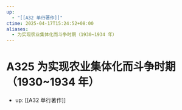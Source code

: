 ```yaml
---
up:
  - "[[A32 单行著作]]"
ctime: 2025-04-17T15:24:52+08:00
aliases:
  - 为实现农业集体化而斗争时期（1930~1934 年）
---
```


# A325 为实现农业集体化而斗争时期（1930~1934 年）

- up: [[A32 单行著作]]
